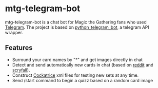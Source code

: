 # mtg-telegram-bot

mtg-telegram-bot is a chat bot for Magic the Gathering fans who used [Telegram](https://telegram.org/).
The project is based on [python_telegram_bot](https://python-telegram-bot.org/), a telegram API wrapper.

## Features
* Surround your card names by "*" and get images directly in chat 
* Detect and send automatically new cards in chat (based on [reddit](https://www.reddit.com/r/magicTCG/) and [scryfall](https://scryfall.com/)).
* Construct [Cockatrice](https://cockatrice.github.io/) xml files for testing new sets at any time.
* Send /start command to begin a quizz based on a random card image
